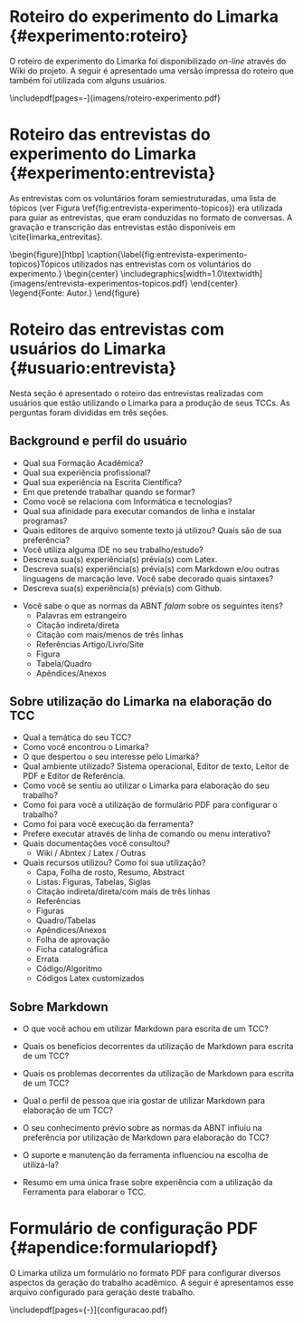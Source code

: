 # Roteiro do experimento do Limarka {#experimento:roteiro}

O roteiro de experimento do Limarka foi disponibilizado *on-line* através do Wiki do projeto. A seguir é apresentado uma versão impressa do roteiro que também foi utilizada com alguns usuários.

\includepdf[pages=-]{imagens/roteiro-experimento.pdf}

# Roteiro das entrevistas do experimento do Limarka {#experimento:entrevista}

As entrevistas com os voluntários foram semiestruturadas, uma lista de tópicos (ver Figura \ref{fig:entrevista-experimento-topicos}) era utilizada para guiar as entrevistas, que eram conduzidas no formato de conversas. A gravação e transcrição das entrevistas estão disponíveis em \cite{limarka_entrevitas}.


\begin{figure}[htbp]
\caption{\label{fig:entrevista-experimento-topicos}Tópicos utilizados nas entrevistas com os voluntários do experimento.}
\begin{center}
\includegraphics[width=1.0\textwidth]{imagens/entrevista-experimentos-topicos.pdf}
\end{center}
\legend{Fonte: Autor.}
\end{figure}

<!--Para referenciar a figura acima no texto utilize: Figura \ref{fig:entrevista-experimento-topicos} 
-->

# Roteiro das entrevistas com usuários do Limarka {#usuario:entrevista}

Nesta seção é apresentado o roteiro das entrevistas realizadas com usuários que estão utilizando o Limarka para a produção de seus TCCs. As perguntas foram divididas em três seções.

## Background e perfil do usuário

- Qual sua Formação Acadêmica?
- Qual sua experiência profissional?
- Qual sua experiência na Escrita Científica?
- Em que pretende trabalhar quando se formar?
- Como você se relaciona com Informática e tecnologias?
- Qual sua afinidade para executar comandos de linha e instalar programas?
- Quais editores de arquivo somente texto já utilizou? Quais são de sua preferência?
- Você utiliza alguma IDE no seu trabalho/estudo?
- Descreva sua(s) experiência(s) prévia(s) com Latex.
- Descreva sua(s) experiência(s) prévia(s) com Markdown e/ou outras linguagens de marcação leve. Você sabe decorado quais sintaxes?
- Descreva sua(s) experiência(s) prévia(s) com Github.

* Você sabe o que as normas da ABNT *falam* sobre os seguintes itens?
    * Palavras em estrangeiro
    * Citação indireta/direta
    * Citação com mais/menos de três linhas
    * Referências Artigo/Livro/Site
    * Figura
    * Tabela/Quadro
    * Apêndices/Anexos

## Sobre utilização do Limarka na elaboração do TCC

* Qual a temática do seu TCC?
* Como você encontrou o Limarka? 
* O que despertou o seu interesse pelo Limarka?
* Qual ambiente utilizado? Sistema operacional, Editor de texto, Leitor de PDF e Editor de Referência.
* Como você se sentiu ao utilizar o Limarka para elaboração do seu trabalho?
* Como foi para você a utilização de formulário PDF para configurar o trabalho?
* Como foi para você execução da ferramenta? 
* Prefere executar através de linha de comando ou menu interativo?
* Quais documentações você consultou?
    * Wiki / Abntex / Latex / Outras
* Quais recursos utilizou? Como foi sua utilização?
    * Capa, Folha de rosto, Resumo, Abstract
    * Listas: Figuras, Tabelas, Siglas
    * Citação indireta/direta/com mais de três linhas
    * Referências
    * Figuras
    * Quadro/Tabelas
    * Apêndices/Anexos
    * Folha de aprovação
    * Ficha catalográfica
    * Errata
    * Código/Algoritmo
    * Códigos Latex customizados

## Sobre Markdown

- O que você achou em utilizar Markdown para escrita de um TCC?

- Quais os benefícios decorrentes da utilização de Markdown para escrita de um TCC?

- Quais os problemas  decorrentes da utilização de Markdown para escrita de um TCC?

- Qual o perfil de pessoa que iria gostar de utilizar Markdown para elaboração de um TCC?

- O seu conhecimento prévio sobre as normas da ABNT influiu na preferência por utilização de Markdown para elaboração do TCC?

- O suporte e manutenção da ferramenta influenciou na escolha de utilizá-la?

- Resumo em uma única frase sobre experiência com a utilização da Ferramenta para elaborar o TCC.

# Formulário de configuração PDF {#apendice:formulariopdf} 

O Limarka utiliza um formulário no formato PDF para configurar diversos aspectos da geração do trabalho acadêmico. A seguir é apresentamos esse arquivo configurado para geração deste trabalho.

\includepdf[pages={-}]{configuracao.pdf}


<!--
# Questionário ou entrevista

Quando reportando as entrevistas é necessário o tipo de entrevista, quanto tempo elas duraram, o tipo de entrevista e como os participantes foram selecionados \cite[p. 15]{guide2008}

# Entrevista não estruturada

- Ao realizar essa atividade o que consumiu mais temporária
- Em que você consumiu mais tempo realizando a tarefa e por que?

- Quais as razões poderiam lhe motivar a não utilizar o limarka?

-->
